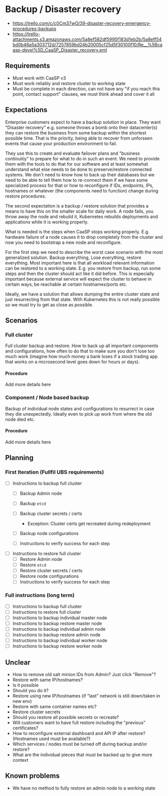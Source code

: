 # Backup / Disaster recovery

* https://trello.com/c/c0Cm37wO/39-disaster-recovery-emergency-procedures-backups
* https://trello-attachments.s3.amazonaws.com/5a8ef582df5995f183d1eb2b/5a8eff54bd0b46a5a303712d/7257859bd24b20005cf25d5f30100f10/Re__%5Bcaasp-devel%5D_CaaSP_Disaster_recovery.eml

## Requirements
* Must work with CaaSP v3
* Must work reliably and restore cluster to working state
* Must be complete in each direction, can not have any "if you reach this point, contact support" clauses, we must think ahead and cover it all

## Expectations

Enterprise customers expect to have a backup solution in place. They want "Disaster recovery" e.g. someone throws a bomb onto their datacenter(s) they can restore the business from some backup within the shortest possible time. That is the priority, being able to recover from unforseen events that cause your production environment to fail.

They use this to create and evaluate failover plans and "business continuitiy" to prepare for what to do in such an event. We need to provide them with the tools to do that for our software and at least somewhat understand what else needs to be done to preserve/restore connected systems. We don't need to know how to back up their databases but we need to be able to tell them how to re-connect them if we have some specialized process for that or how to reconfigure if IDs, endpoints, IPs, hostnames or whatever (the components need to function) change during restore procedures.

The second expectation is a backup / restore solution that provides a means to have this on the smaller scale for daily work. A node fails, you throw away the node and rebuild it, Kubernetes rebuilds deployments and applications while it is working properly.

What is needed is the steps when CaaSP stops working properly. E.g. hardware failure of a node causes it to drop completely from the cluster and now you need to bootstrap a new node and reconfigure.

For the first step we need to describe the worst case scenario with the most generalized solution. Backup everything, Lose everything, restore everything. Most important here is that all workload relevant information can be restored to a working state. E.g. you restore from backup, run some steps and then the cluster should act like it did before. This is especially important because external service will expect the cluster to behave in certain ways, be reachable at certain hostnames/ports etc.

Ideally, we have a solution that allows dumping the entire cluster state and just resurrecting from that state. With Kubernetes this is not really possible so we must try to get as close as possible.

## Scenarios

### Full cluster
Full cluster backup and restore. How to back up all important components and configurations, how often to do that to make sure you don't lose too much work (imagine how much money a bank loses if a stock trading app that works on a microsecond level goes down for hours or days).

#### Procedure

Add more details here



### Component / Node based backup
Backup of individual node states and configurations to resurrect in case they die unexpectedly. Ideally even to pick up work from where the old node died etc.

#### Procedure

Add more details here

## Planning

### First Iteration (Fullfil UBS requirements)

- [ ] Instructions to backup full cluster
  - [ ] Backup Admin node
  - [ ] Backup `etcd`

  - [ ] Backup cluster secrets / certs
    - Exception: Cluster certs get recreated during redeployment
  - [ ] Backup node configurations
  - [ ] Instructions to verify success for each step

- [ ] Instructions to restore full cluster
  - [ ] Restore Admin node
  - [ ] Restore `etcd`
  - [ ] Restore cluster secrets / certs
  - [ ] Restore node configurations
  - [ ] Instructions to verify success for each step

### Full instructions (long term)

- [ ] Instructions to backup full cluster
- [ ] Instructions to restore full cluster
- [ ] Instructions to backup individual master node
- [ ] Instructions to backup restore master node
- [ ] Instructions to backup individual admin node
- [ ] Instructions to backup restore admin node
- [ ] Instructions to backup individual worker node
- [ ] Instructions to backup restore worker node

## Unclear

* How to remove old salt minion IDs from Admin? Just click "Remove"?
* Restore with same IP/hostnames?
 * Is it possible
 * Should you do it?
* Restore using new IP/hostnames (if "last" network is still down/taken in new env)
* Restore with same container names etc?
* Restore cluster secrets
 * Should you restore all possible secrets or recreate?
 * Will customers want to have full restore including the "previous" certificates?
* How to reconfigure external dashboard and API IP after restore? (Hostnames used must be available?)
* Which services / nodes must be turned off during backup and/or restore?
* What are the individual pieces that must be backed up to give more context

## Known problems

* We have no method to fully restore an admin node to a working state
